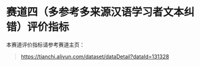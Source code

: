 # 赛道四（多参考多来源汉语学习者文本纠错）评价指标

本赛道评价指标请参考赛道主页：

> https://tianchi.aliyun.com/dataset/dataDetail?dataId=131328